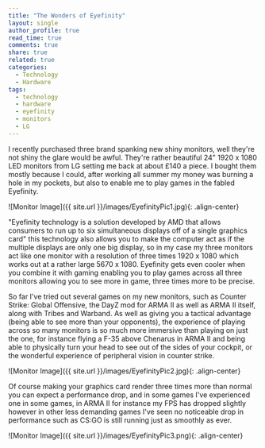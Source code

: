 ```yaml
---
title: "The Wonders of Eyefinity"
layout: single
author_profile: true
read_time: true
comments: true
share: true
related: true
categories:
  - Technology
  - Hardware
tags:
  - technology
  - hardware
  - eyefinity
  - monitors
  - LG
---
```


I recently purchased three brand spanking new shiny monitors, well they're not shiny the glare would be awful. They're rather beautiful 24" 1920 x 1080 LED monitors from LG setting me back at about £140 a piece. I bought them mostly because I could, after working all summer my money was burning a hole in my pockets, but also to enable me to play games in the fabled Eyefinity.

![Monitor Image]({{ site.url }}/images/EyefinityPic1.jpg){: .align-center}
 
"Eyefinity technology is a solution developed by AMD that allows consumers to run up to six simultaneous displays off of a single graphics card" this technology also allows you to make the computer act as if the multiple displays are only one big display, so in my case my three monitors act like one monitor with a resolution of three times 1920 x 1080 which works out at a rather large 5670 x 1080. Eyefinity gets even cooler when you combine it with gaming enabling you to play games across all three monitors allowing you to see more in game, three times more to be precise.


So far I've tried out several games on my new monitors, such as Counter Strike: Global Offensive, the DayZ mod for ARMA II as well as ARMA II itself, along with Tribes and Warband. As well as giving you a tactical advantage (being able to see more than your opponents), the experience of playing across so many monitors is so much more immersive than playing on just the one, for instance flying a F-35 above Chenarus in ARMA II and being able to physically turn your head to see out of the sides of your cockpit, or the wonderful experience of peripheral vision in counter strike.

![Monitor Image]({{ site.url }}/images/EyefinityPic2.jpg){: .align-center}
 
Of course making your graphics card render three times more than normal you can expect a performance drop, and in some games I've experienced one in some games, in ARMA II for instance my FPS has dropped slightly however in other less demanding games I've seen no noticeable drop in performance such as CS:GO is still running just as smoothly as ever.

![Monitor Image]({{ site.url }}/images/EyefinityPic3.png){: .align-center}